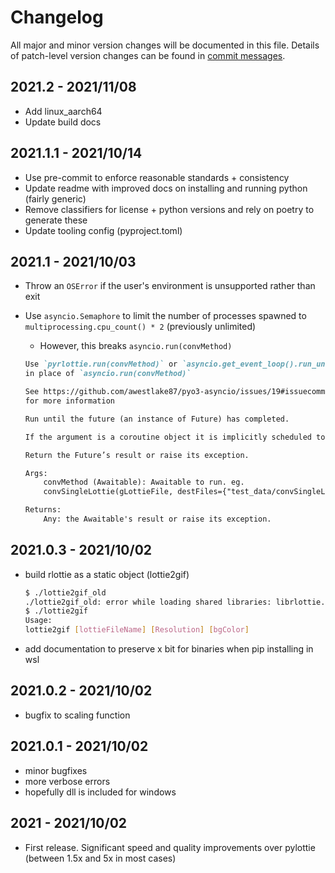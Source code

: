 # Changelog

All major and minor version changes will be documented in this file. Details of
patch-level version changes can be found in [commit messages](../../commits/master).

## 2021.2 - 2021/11/08

- Add linux_aarch64
- Update build docs

## 2021.1.1 - 2021/10/14

- Use pre-commit to enforce reasonable standards + consistency
- Update readme with improved docs on installing and running python (fairly generic)
- Remove classifiers for license + python versions and rely on poetry to generate these
- Update tooling config (pyproject.toml)

## 2021.1 - 2021/10/03

- Throw an `OSError` if the user's environment is unsupported rather than exit
- Use `asyncio.Semaphore` to limit the number of processes spawned to
	`multiprocessing.cpu_count() * 2` (previously unlimited)
	- However, this breaks `asyncio.run(convMethod)`

	```md
	Use `pyrlottie.run(convMethod)` or `asyncio.get_event_loop().run_until_complete(convMethod)`
	in place of `asyncio.run(convMethod)`

	See https://github.com/awestlake87/pyo3-asyncio/issues/19#issuecomment-846686814
	for more information

	Run until the future (an instance of Future) has completed.

	If the argument is a coroutine object it is implicitly scheduled to run as a asyncio.Task.

	Return the Future’s result or raise its exception.

	Args:
		convMethod (Awaitable): Awaitable to run. eg.
		convSingleLottie(gLottieFile, destFiles={"test_data/convSingleLottie.webp"})

	Returns:
		Any: the Awaitable's result or raise its exception.
	```

## 2021.0.3 - 2021/10/02

- build rlottie as a static object (lottie2gif)

	```bash
	$ ./lottie2gif_old
	./lottie2gif_old: error while loading shared libraries: librlottie.so.0: cannot open shared object file: No such file or directory
	$ ./lottie2gif
	Usage:
	lottie2gif [lottieFileName] [Resolution] [bgColor]
	```

- add documentation to preserve x bit for binaries when pip installing in wsl

## 2021.0.2 - 2021/10/02

- bugfix to scaling function

## 2021.0.1 - 2021/10/02

- minor bugfixes
- more verbose errors
- hopefully dll is included for windows

## 2021 - 2021/10/02

- First release. Significant speed and quality improvements over pylottie (between 1.5x and 5x in most cases)
